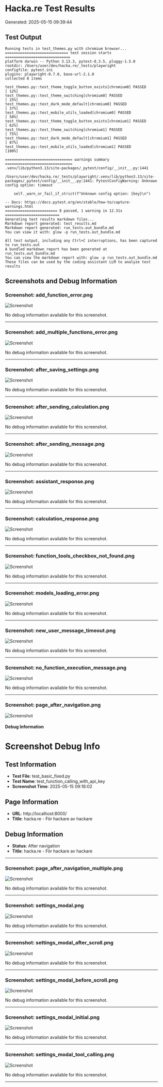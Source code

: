 # Hacka.re Test Results

Generated: 2025-05-15 09:39:44

## Test Output

```
Running tests in test_themes.py with chromium browser...
============================= test session starts ==============================
platform darwin -- Python 3.13.3, pytest-8.3.5, pluggy-1.5.0
rootdir: /Users/user/dev/hacka.re/_tests/playwright
configfile: pytest.ini
plugins: playwright-0.7.0, base-url-2.1.0
collected 8 items

test_themes.py::test_theme_toggle_button_exists[chromium0] PASSED        [ 12%]
test_themes.py::test_theme_switching[chromium0] PASSED                   [ 25%]
test_themes.py::test_dark_mode_default[chromium0] PASSED                 [ 37%]
test_themes.py::test_mobile_utils_loaded[chromium0] PASSED               [ 50%]
test_themes.py::test_theme_toggle_button_exists[chromium1] PASSED        [ 62%]
test_themes.py::test_theme_switching[chromium1] PASSED                   [ 75%]
test_themes.py::test_dark_mode_default[chromium1] PASSED                 [ 87%]
test_themes.py::test_mobile_utils_loaded[chromium1] PASSED               [100%]

=============================== warnings summary ===============================
.venv/lib/python3.13/site-packages/_pytest/config/__init__.py:1441
  /Users/user/dev/hacka.re/_tests/playwright/.venv/lib/python3.13/site-packages/_pytest/config/__init__.py:1441: PytestConfigWarning: Unknown config option: timeout
  
    self._warn_or_fail_if_strict(f"Unknown config option: {key}\n")

-- Docs: https://docs.pytest.org/en/stable/how-to/capture-warnings.html
======================== 8 passed, 1 warning in 12.31s =========================
Generating test results markdown files...
Markdown report generated: test_results.md
Markdown report generated: run_tests.out_bundle.md
You can view it with: glow -p run_tests.out_bundle.md

All test output, including any Ctrl+C interruptions, has been captured to run_tests.out
A bundled markdown report has been generated at run_tests.out_bundle.md
You can view the markdown report with: glow -p run_tests.out_bundle.md
These files can be used by the coding assistant LLM to analyze test results
```

## Screenshots and Debug Information

### Screenshot: add_function_error.png

![Screenshot](screenshots/add_function_error.png)

No debug information available for this screenshot.

---

### Screenshot: add_multiple_functions_error.png

![Screenshot](screenshots/add_multiple_functions_error.png)

No debug information available for this screenshot.

---

### Screenshot: after_saving_settings.png

![Screenshot](screenshots/after_saving_settings.png)

No debug information available for this screenshot.

---

### Screenshot: after_sending_calculation.png

![Screenshot](screenshots/after_sending_calculation.png)

No debug information available for this screenshot.

---

### Screenshot: after_sending_message.png

![Screenshot](screenshots/after_sending_message.png)

No debug information available for this screenshot.

---

### Screenshot: assistant_response.png

![Screenshot](screenshots/assistant_response.png)

No debug information available for this screenshot.

---

### Screenshot: calculation_response.png

![Screenshot](screenshots/calculation_response.png)

No debug information available for this screenshot.

---

### Screenshot: function_tools_checkbox_not_found.png

![Screenshot](screenshots/function_tools_checkbox_not_found.png)

No debug information available for this screenshot.

---

### Screenshot: models_loading_error.png

![Screenshot](screenshots/models_loading_error.png)

No debug information available for this screenshot.

---

### Screenshot: new_user_message_timeout.png

![Screenshot](screenshots/new_user_message_timeout.png)

No debug information available for this screenshot.

---

### Screenshot: no_function_execution_message.png

![Screenshot](screenshots/no_function_execution_message.png)

No debug information available for this screenshot.

---

### Screenshot: page_after_navigation.png

![Screenshot](screenshots/page_after_navigation.png)

#### Debug Information

# Screenshot Debug Info

## Test Information

- **Test File**: test_basic_fixed.py
- **Test Name**: test_function_calling_with_api_key
- **Screenshot Time**: 2025-05-15 09:16:02

## Page Information

- **URL**: http://localhost:8000/
- **Title**: hacka.re - För hackare av hackare

## Debug Information

- **Status**: After navigation
- **Title**: hacka.re - För hackare av hackare


---

### Screenshot: page_after_navigation_multiple.png

![Screenshot](screenshots/page_after_navigation_multiple.png)

No debug information available for this screenshot.

---

### Screenshot: settings_modal.png

![Screenshot](screenshots/settings_modal.png)

No debug information available for this screenshot.

---

### Screenshot: settings_modal_after_scroll.png

![Screenshot](screenshots/settings_modal_after_scroll.png)

No debug information available for this screenshot.

---

### Screenshot: settings_modal_before_scroll.png

![Screenshot](screenshots/settings_modal_before_scroll.png)

No debug information available for this screenshot.

---

### Screenshot: settings_modal_initial.png

![Screenshot](screenshots/settings_modal_initial.png)

No debug information available for this screenshot.

---

### Screenshot: settings_modal_tool_calling.png

![Screenshot](screenshots/settings_modal_tool_calling.png)

No debug information available for this screenshot.

---

